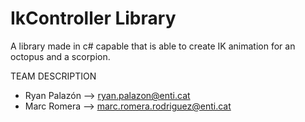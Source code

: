 # IkController Library
A library made in c# capable that is able to create IK animation for an octopus and a scorpion.

TEAM DESCRIPTION
- Ryan Palazón --> ryan.palazon@enti.cat
- Marc Romera --> marc.romera.rodriguez@enti.cat

